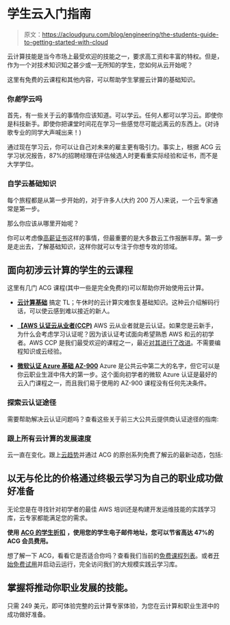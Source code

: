 # 学生云入门指南

> 原文：<https://acloudguru.com/blog/engineering/the-students-guide-to-getting-started-with-cloud>

云计算技能是当今市场上最受欢迎的技能之一，要求高工资和丰富的特权。但是，作为一个对技术知识知之甚少或一无所知的学生，您如何从云开始呢？

这里有免费的云课程和其他内容，可以帮助学生掌握云计算的基础知识。

### 你*能*学云吗

首先，有一些关于云的事情你应该知道。可以学云。任何人都可以学习云。即使你是科技新手。即使你把课堂时间花在学习一些感觉尽可能远离云的东西上。(对诗歌专业的同学大声喊出来！)

通过现在学习云，你可以让自己对未来的雇主更有吸引力。事实上，根据 ACG 云学习状况报告，87%的招聘经理在评估候选人时更看重实际经验和证书，而不是大学学位。

### 自学云基础知识

每个旅程都是从第一步开始的，对于许多人(大约 200 万人)来说，一个云专家通常是第一步。

那么你应该从哪里开始呢？

你可以考虑像[高薪证书](https://acloudguru.com/blog/engineering/top-paying-cloud-certifications-and-jobs)这样的事情，但最重要的是大多数云工作报酬丰厚。第一步是走出去，了解基础知识，这样你就可以专注于你想专攻的领域。

## 面向初涉云计算的学生的云课程

这里有几门 ACG 课程(其中一些是完全免费的)可以帮助你开始使用云计算。

*   [**云计算基础**](https://acloudguru.com/course/cloud-computing-foundations) 搞定 TL；午休时的云计算灾难恢复基础知识。这种云介绍解码行话，可以使云感到难以接近的新人。

*   [**【AWS 认证云从业者(CCP)**](https://learn.acloud.guru/course/aws--certified-cloud-practitioner) AWS 云从业者就是云认证。如果您是云新手，为什么会考虑学习认证呢？因为该认证考试面向希望熟悉 AWS 和云的初学者。AWS CCP 是我们最受欢迎的课程之一，最近[对其进行了改进](https://acloudguru.com/blog/news/acgs-aws-certified-cloud-practitioner-course-reimagined-and-free-for-july)。不需要编程知识或云经验。

*   [**微软认证 Azure 基础 AZ-900**](https://acloudguru.com/course/az-900-microsoft-azure-fundamentals) Azure 是公共云中第二大的名字，但它可以是你云职业生涯中伟大的第一步。这个面向初学者的微软 Azure 认证是最好的云入门课程之一，而且我们易于使用的 AZ-900 课程没有任何先决条件。

### 探索云认证途径

需要帮助解决云认证问题吗？查看这些关于前三大公共云提供商认证途径的指南:

### 跟上所有云计算的发展速度

云一直在变化。跟上[云趋势](https://acloudguru.com/blog/engineering/pillars-of-azure-4-trends-to-watch-in-your-cloud-career)并通过 ACG 的原创系列免费了解云的最新动态，包括:

## 以无与伦比的价格通过终极云学习为自己的职业成功做好准备

无论您是在寻找针对初学者的最佳 AWS 培训还是构建开发运维技能的实践学习库，云专家都能满足您的需求。

**使用** [**ACG 的学生折扣**](https://get.acloudguru.com/students) **，使用您的学生电子邮件地址，您可以节省高达 47%的 ACG 会员费用。**

想了解一下 ACG，看看它是否适合你吗？查看我们当前的[免费课程列表](https://acloudguru.com/blog/news/whats-free-at-acg)。或者[开始免费试用](https://get.acloudguru.com/students)并启动云运行，完全访问我们的大规模实践云学习库。

## 掌握将推动你职业发展的技能。

只需 249 美元，即可体验完整的云计算专家体验，为您在云计算和职业生涯中的成功做好准备。
